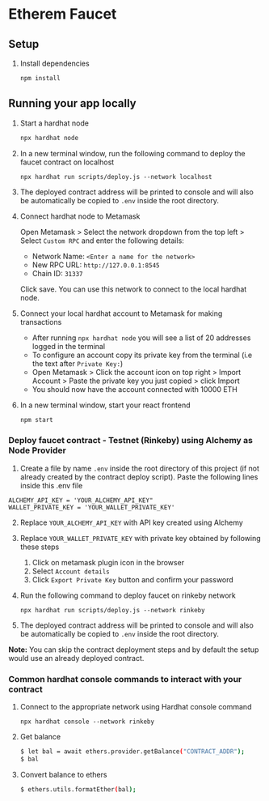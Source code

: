 # Etherem Faucet

## Setup

1. Install dependencies

    ```bash
    npm install
    ```

## Running your app locally

1. Start a hardhat node

    ```bash
    npx hardhat node
    ```

2. In a new terminal window, run the following command to deploy the faucet contract on localhost

    `npx hardhat run scripts/deploy.js --network localhost`

3. The deployed contract address will be printed to console and will also be automatically be copied to `.env` inside the root directory.

4. Connect hardhat node to Metamask

    Open Metamask > Select the network dropdown from the top left > Select `Custom RPC` and enter the following details:

    - Network Name: `<Enter a name for the network>`
    - New RPC URL: `http://127.0.0.1:8545`
    - Chain ID: `31337`

    Click save. You can use this network to connect to the local hardhat node.

5. Connect your local hardhat account to Metamask for making transactions

    - After running `npx hardhat node` you will see a list of 20 addresses logged in the terminal
    - To configure an account copy its private key from the terminal (i.e the text after `Private Key:`)
    - Open Metamask > Click the account icon on top right > Import Account > Paste the private key you just copied > click Import
    - You should now have the account connected with 10000 ETH

6. In a new terminal window, start your react frontend

    ```bash
    npm start
    ```

### Deploy faucet contract - Testnet (Rinkeby) using Alchemy as Node Provider

1. Create a file by name `.env` inside the root directory of this project (if not already created by the contract deploy script). Paste the following lines inside this .env file

```
ALCHEMY_API_KEY = 'YOUR_ALCHEMY_API_KEY"
WALLET_PRIVATE_KEY = 'YOUR_WALLET_PRIVATE_KEY'
```

2. Replace `YOUR_ALCHEMY_API_KEY` with API key created using Alchemy

3. Replace `YOUR_WALLET_PRIVATE_KEY` with private key obtained by following these steps

    1. Click on metamask plugin icon in the browser
    2. Select `Account details`
    3. Click `Export Private Key` button and confirm your password

4. Run the following command to deploy faucet on rinkeby network

    `npx hardhat run scripts/deploy.js --network rinkeby`

5. The deployed contract address will be printed to console and will also be automatically be copied to `.env` inside the root directory.

**Note:** You can skip the contract deployment steps and by default the setup would use an already deployed contract.

### Common hardhat console commands to interact with your contract

1. Connect to the appropriate network using Hardhat console command

    `npx hardhat console --network rinkeby`

2. Get balance
    ```bash
    $ let bal = await ethers.provider.getBalance("CONTRACT_ADDR");
    $ bal
    ```
3. Convert balance to ethers
    ```bash
    $ ethers.utils.formatEther(bal);
    ```

